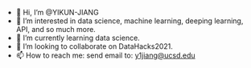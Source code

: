 - 👋 Hi, I’m @YIKUN-JIANG
- 👀 I’m interested in data science, machine learning, deeping learning, API, and so much more.
- 🌱 I’m currently learning data science.
- 💞️ I’m looking to collaborate on DataHacks2021.
- 📫 How to reach me: send email to: y1jiang@ucsd.edu

<!---
YIKUN-JIANG/YIKUN-JIANG is a ✨ special ✨ repository because its `README.md` (this file) appears on your GitHub profile.
You can click the Preview link to take a look at your changes.
--->
